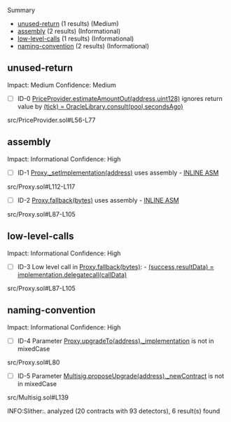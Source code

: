 Summary

- [unused-return](#unused-return) (1 results) (Medium)
- [assembly](#assembly) (2 results) (Informational)
- [low-level-calls](#low-level-calls) (1 results) (Informational)
- [naming-convention](#naming-convention) (2 results) (Informational)

## unused-return

Impact: Medium
Confidence: Medium

- [ ] ID-0
      [PriceProvider.estimateAmountOut(address,uint128)](src/PriceProvider.sol#L56-L77) ignores return value by [(tick) = OracleLibrary.consult(pool,secondsAgo)](src/PriceProvider.sol#L70)

src/PriceProvider.sol#L56-L77

## assembly

Impact: Informational
Confidence: High

- [ ] ID-1
      [Proxy.\_setImplementation(address)](src/Proxy.sol#L112-L117) uses assembly - [INLINE ASM](src/Proxy.sol#L114-L116)

src/Proxy.sol#L112-L117

- [ ] ID-2
      [Proxy.fallback(bytes)](src/Proxy.sol#L87-L105) uses assembly - [INLINE ASM](src/Proxy.sol#L92-L94)

src/Proxy.sol#L87-L105

## low-level-calls

Impact: Informational
Confidence: High

- [ ] ID-3
      Low level call in [Proxy.fallback(bytes)](src/Proxy.sol#L87-L105): - [(success,resultData) = implementation.delegatecall(callData)](src/Proxy.sol#L98)

src/Proxy.sol#L87-L105

## naming-convention

Impact: Informational
Confidence: High

- [ ] ID-4
      Parameter [Proxy.upgradeTo(address).\_implementation](src/Proxy.sol#L80) is not in mixedCase

src/Proxy.sol#L80

- [ ] ID-5
      Parameter [Multisig.proposeUpgrade(address).\_newContract](src/Multisig.sol#L139) is not in mixedCase

src/Multisig.sol#L139

INFO:Slither:. analyzed (20 contracts with 93 detectors), 6 result(s) found

